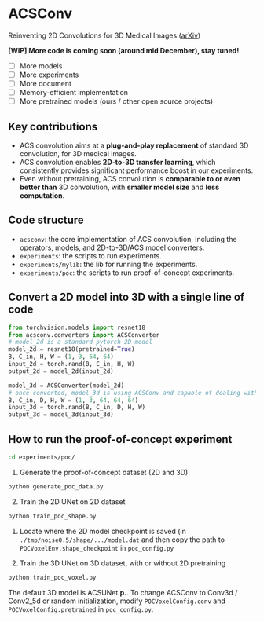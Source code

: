 # ACSConv
Reinventing 2D Convolutions for 3D Medical Images ([arXiv](https://arxiv.org/abs/1911.10477))

**[WIP] More code is coming soon (around mid December), stay tuned!**
* [ ] More models
* [ ] More experiments
* [ ] More document
* [ ] Memory-efficient implementation
* [ ] More pretrained models (ours / other open source projects)

## Key contributions
* ACS convolution aims at a **plug-and-play replacement** of standard 3D convolution, for 3D medical images.
* ACS convolution enables **2D-to-3D transfer learning**, which consistently provides significant performance boost in our experiments.
* Even without pretraining, ACS convolution is **comparable to or even better than** 3D convolution, with **smaller model size** and **less computation**.


## Code structure
* ``acsconv``: the core implementation of ACS convolution, including the operators, models, and 2D-to-3D/ACS model converters. 
* ``experiments``: the scripts to run experiments.
* ``experiments/mylib``: the lib for running the experiments.
* ``experiments/poc``: the scripts to run proof-of-concept experiments.

## Convert a 2D model into 3D with a single line of code
```python
from torchvision.models import resnet18
from acsconv.converters import ACSConverter
# model_2d is a standard pytorch 2D model
model_2d = resnet18(pretrained=True)
B, C_in, H, W = (1, 3, 64, 64)
input_2d = torch.rand(B, C_in, H, W)
output_2d = model_2d(input_2d)

model_3d = ACSConverter(model_2d)
# once converted, model_3d is using ACSConv and capable of dealing with 3D data.
B, C_in, D, H, W = (1, 3, 64, 64, 64)
input_3d = torch.rand(B, C_in, D, H, W)
output_3d = model_3d(input_3d)
```

## How to run the proof-of-concept experiment

```bash
cd experiments/poc/
```

1. Generate the proof-of-concept dataset (2D and 3D)
```python
python generate_poc_data.py
```
2. Train the 2D UNet on 2D dataset
```python
python train_poc_shape.py
```
1. Locate where the 2D model checkpoint is saved (in ```./tmp/noise0.5/shape/.../model.dat``` and then copy the path to ```POCVoxelEnv.shape_checkpoint``` in ```poc_config.py```

2. Train the 3D UNet on 3D dataset, with or without 2D pretraining
```python
python train_poc_voxel.py
```

The default 3D model is ACSUNet **p.**. To change ACSConv to Conv3d / Conv2_5d or random initialization, modify ```POCVoxelConfig.conv``` and ```POCVoxelConfig.pretrained``` in ```poc_config.py```.
